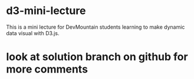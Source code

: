 # d3-mini-lecture
This is a mini lecture for DevMountain students learning to make dynamic data visual with D3.js.

# look at solution branch on github for more comments 

